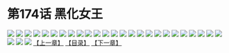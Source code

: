 # 第174话 黑化女王
![](https://s2.baozimh.com/scomic/sanyanxiaotianlu-samanhua/0/173-awzg/1.jpg)
![](https://s2.baozimh.com/scomic/sanyanxiaotianlu-samanhua/0/173-awzg/2.jpg)
![](https://s2.baozimh.com/scomic/sanyanxiaotianlu-samanhua/0/173-awzg/3.jpg)
![](https://s2.baozimh.com/scomic/sanyanxiaotianlu-samanhua/0/173-awzg/4.jpg)
![](https://s2.baozimh.com/scomic/sanyanxiaotianlu-samanhua/0/173-awzg/5.jpg)
![](https://s2.baozimh.com/scomic/sanyanxiaotianlu-samanhua/0/173-awzg/6.jpg)
![](https://s2.baozimh.com/scomic/sanyanxiaotianlu-samanhua/0/173-awzg/7.jpg)
![](https://s2.baozimh.com/scomic/sanyanxiaotianlu-samanhua/0/173-awzg/8.jpg)
![](https://s2.baozimh.com/scomic/sanyanxiaotianlu-samanhua/0/173-awzg/9.jpg)
![](https://s2.baozimh.com/scomic/sanyanxiaotianlu-samanhua/0/173-awzg/10.jpg)
![](https://s2.baozimh.com/scomic/sanyanxiaotianlu-samanhua/0/173-awzg/11.jpg)
![](https://s2.baozimh.com/scomic/sanyanxiaotianlu-samanhua/0/173-awzg/12.jpg)
![](https://s2.baozimh.com/scomic/sanyanxiaotianlu-samanhua/0/173-awzg/13.jpg)
![](https://s2.baozimh.com/scomic/sanyanxiaotianlu-samanhua/0/173-awzg/14.jpg)
![](https://s2.baozimh.com/scomic/sanyanxiaotianlu-samanhua/0/173-awzg/15.jpg)
![](https://s2.baozimh.com/scomic/sanyanxiaotianlu-samanhua/0/173-awzg/16.jpg)
![](https://s2.baozimh.com/scomic/sanyanxiaotianlu-samanhua/0/173-awzg/17.jpg)
![](https://s2.baozimh.com/scomic/sanyanxiaotianlu-samanhua/0/173-awzg/18.jpg)
![](https://s2.baozimh.com/scomic/sanyanxiaotianlu-samanhua/0/173-awzg/19.jpg)
![](https://s2.baozimh.com/scomic/sanyanxiaotianlu-samanhua/0/173-awzg/20.jpg)
![](https://s2.baozimh.com/scomic/sanyanxiaotianlu-samanhua/0/173-awzg/21.jpg)
![](https://s2.baozimh.com/scomic/sanyanxiaotianlu-samanhua/0/173-awzg/22.jpg)
![](https://s2.baozimh.com/scomic/sanyanxiaotianlu-samanhua/0/173-awzg/23.jpg)
![](https://s2.baozimh.com/scomic/sanyanxiaotianlu-samanhua/0/173-awzg/24.jpg)
![](https://s2.baozimh.com/scomic/sanyanxiaotianlu-samanhua/0/173-awzg/25.jpg)
![](https://s2.baozimh.com/scomic/sanyanxiaotianlu-samanhua/0/173-awzg/26.jpg)
![](https://s2.baozimh.com/scomic/sanyanxiaotianlu-samanhua/0/173-awzg/27.jpg)
![](https://s2.baozimh.com/scomic/sanyanxiaotianlu-samanhua/0/173-awzg/28.jpg)
[【上一章】](./173.md)
[【目录】](./README.md)
[【下一章】](./175.md)
